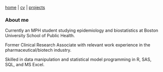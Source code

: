 [home](thyangjes.github.io/) | [cv](https://thyangjes.github.io//files/Tzu-Hsuan_Yang_Resume_Apr2024.pdf) | [projects](https://thyangjes.github.io//projects.html) 

### About me

Currently an MPH student studying epidemiology and biostatistics at Boston University School of Public Health.

Former Clinical Research Associate with relevant work experience in the pharmaceutical/biotech industry.

Skilled in data manipulation and statistical model programming in R, SAS, SQL, and MS Excel.

